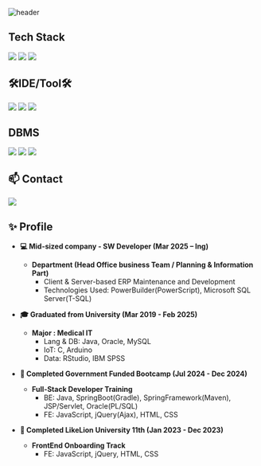 ![header](https://capsule-render.vercel.app/api?type=waving&color=gradient&height=120&animation=fadeIn&section=footer&text=Profile&fontAlign=70&fontColor=272624)

## Tech Stack
<a><img src="https://img.shields.io/badge/PowerScript-4292D8?style=for-the-badge&logo=&logoColor=white/"></a>
<a><img src="https://img.shields.io/badge/Java-ED8B00?style=for-the-badge&logo=openjdk&logoColor=white/"></a>
  <a><img src="https://img.shields.io/badge/Spring%20boot-6DB33F?style=for-the-badge&logo=springboot&logoColor=white"/></a>

## 🛠IDE/Tool🛠
<a><img src="https://img.shields.io/badge/PowerBuilder-1D5292?style=for-the-badge&logo=&logoColor=white/"></a>
<a><img src="https://img.shields.io/badge/IntelliJ_IDEA-8054A7.svg?style=for-the-badge&logo=intellij-idea&logoColor=white/">
<a><img src="https://img.shields.io/badge/Eclipse-4A4C7C?style=for-the-badge&logo=eclipse&logoColor=white/"></a>
</a>

## DBMS

<a><img src="https://img.shields.io/badge/oracle-F80000?style=for-the-badge&logo=oracle&logoColor=white/"></a>
<a><img src="https://img.shields.io/badge/Microsoft%20SQL%20Server-CC2927?style=for-the-badge&logo=microsoft%20sql%20server&logoColor=white/"></a>
<a><img src="https://img.shields.io/badge/MySQL-FF8080?style=for-the-badge&logo=&logoColor=white/"></a>

## 📫 Contact

<a href="mailto:kmam147@gmail.com"><img src="https://img.shields.io/badge/jyjeon000@gmail.com-00000F?style=for-the-badge&logo=gmail&logoColor=white"/></a>


## ✨ Profile
* **💻 Mid-sized company - SW Developer (Mar 2025 – Ing)**
  
    * **Department (Head Office business Team / Planning & Information Part)**
        * Client & Server-based ERP Maintenance and Development 
        * Technologies Used: PowerBuilder(PowerScript), Microsoft SQL Server(T-SQL)
          
* **🎓 Graduated from University (Mar 2019 - Feb 2025)**
  
    * **Major : Medical IT**
        * Lang & DB: Java, Oracle, MySQL
        * IoT: C, Arduino
        * Data: RStudio, IBM SPSS
 
* **📖 Completed Government Funded Bootcamp (Jul 2024 - Dec 2024)**

    * **Full-Stack Developer Training**
        * BE: Java, SpringBoot(Gradle), SpringFramework(Maven), JSP/Servlet, Oracle(PL/SQL)
        * FE: JavaScript, jQuery(Ajax), HTML, CSS

* **📖 Completed LikeLion University 11th (Jan 2023 - Dec 2023)**

    * **FrontEnd Onboarding Track**
        * FE: JavaScript, jQuery, HTML, CSS
